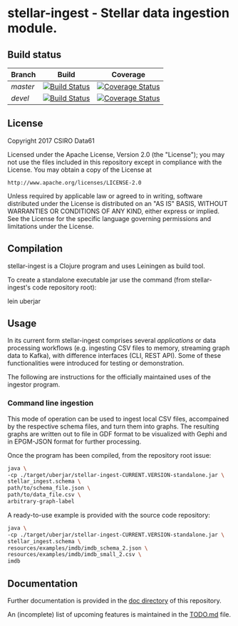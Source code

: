 # stellar-ingest - Stellar data ingestion module.

## Build status

|Branch|Build|Coverage|
|:-----|:----:|:----:|
|*master*|[![Build Status](https://travis-ci.org/data61/stellar-ingest.svg?branch=master)](https://travis-ci.org/data61/stellar-ingest)|[![Coverage Status](https://coveralls.io/repos/github/data61/stellar-ingest/badge.svg?branch=master)](https://coveralls.io/github/data61/stellar-ingest?branch=master)|
|*devel*|[![Build Status](https://travis-ci.org/data61/stellar-ingest.svg?branch=devel)](https://travis-ci.org/data61/stellar-ingest)|[![Coverage Status](https://coveralls.io/repos/github/data61/stellar-ingest/badge.svg?branch=devel)](https://coveralls.io/github/data61/stellar-ingest?branch=devel)|

## License

Copyright 2017 CSIRO Data61

Licensed under  the Apache License, Version  2.0 (the "License"); you  may not
use  the files  included  in this  repository except  in  compliance with  the
License.  You may obtain a copy of the License at

    http://www.apache.org/licenses/LICENSE-2.0

Unless  required  by  applicable  law   or  agreed  to  in  writing,  software
distributed under  the License  is distributed  on an  "AS IS"  BASIS, WITHOUT
WARRANTIES OR  CONDITIONS OF  ANY KIND,  either express  or implied.   See the
License for the specific language  governing permissions and limitations under
the License.

## Compilation

stellar-ingest is a Clojure program and uses Leiningen as build tool. 

To create a  standalone executable jar use the  command (from stellar-ingest's
code repository root):

lein uberjar

## Usage

In its  current form stellar-ingest  comprises several *applications*  or data
processing workflows (e.g. ingesting CSV files to memory, streaming graph data
to  Kafka),  with  difference  interfaces  (CLI,  REST  API).  Some  of  these
functionalities were introduced for testing or demonstration.

The  following are  instructions for  the  officially maintained  uses of  the
ingestor program.

### Command line ingestion

This mode of operation  can be used to ingest local  CSV files, accompained by
the respective schema  files, and turn them into graphs.  The resulting graphs
are written  out to  file in  GDF format to  be visualized  with Gephi  and in
EPGM-JSON format for further processing.

Once the program has been compiled, from the repository root issue:

``` bash
java \
-cp ./target/uberjar/stellar-ingest-CURRENT.VERSION-standalone.jar \
stellar_ingest.schema \
path/to/schema_file.json \
path/to/data_file.csv \
arbitrary-graph-label
```

A ready-to-use example is provided with the source code repository:

``` bash
java \
-cp ./target/uberjar/stellar-ingest-CURRENT.VERSION-standalone.jar \
stellar_ingest.schema \
resources/examples/imdb/imdb_schema_2.json \
resources/examples/imdb/imdb_small_2.csv \
imdb
```

## Documentation

Further documentation  is provided  in the [doc  directory](./doc/index.md) of
this repository.

An   (incomplete)   list  of   upcoming   features   is  maintained   in   the
[TODO.md](TODO.md) file.



